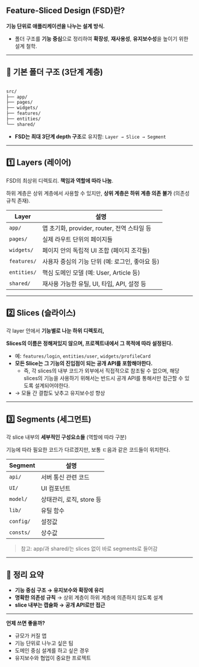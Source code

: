 ## **Feature-Sliced Design (FSD)란?**

**기능 단위로 애플리케이션을 나누는 설계 방식.**

- 폴더 구조를 **기능 중심**으로 정리하여 **확장성**, **재사용성**, **유지보수성**을 높이기 위한 설계 철학.

---

## 📁 기본 폴더 구조 (3단계 계층)

```css

src/
├── app/
├── pages/
├── widgets/
├── features/
├── entities/
└── shared/

```

- **FSD는 최대 3단계 depth 구조**로 유지함: `Layer → Slice → Segment`

---

## 1️⃣ **Layers (레이어)**

FSD의 최상위 디렉토리. **책임과 역할에 따라 나눔**.

하위 계층은 상위 계층에서 사용할 수 있지만, **상위 계층은 하위 계층 의존 불가** (의존성 규칙 존재).

| Layer | 설명 |
| --- | --- |
| `app/` | 앱 초기화, provider, router, 전역 스타일 등 |
| `pages/` | 실제 라우트 단위의 페이지들 |
| `widgets/` | 페이지 안의 독립적 UI 조합 (페이지 조각들) |
| `features/` | 사용자 중심의 기능 단위 (예: 로그인, 좋아요 등) |
| `entities/` | 핵심 도메인 모델 (예: User, Article 등) |
| `shared/` | 재사용 가능한 유틸, UI, 타입, API, 설정 등 |

---

## 2️⃣ **Slices (슬라이스)**

각 layer 안에서 **기능별로 나눈 하위 디렉토리,** 

**Slices의 이름은 정해져있지 않으며, 프로젝트내에서 그 목적에 따라 설정된다.**

- 예: `features/login`, `entities/user`, `widgets/profileCard`
- **모든 Slice는 그 기능의 진입점이 되는 공개 API를 포함해야한다.**
    - 즉, 각 slices의 내부 코드가 외부에서 직접적으로 참조될 수 없으며, 해당 slices의 기능을 사용하기 위해서는 반드시 공개 API를 통해서만 접근할 수 있도록 설계되어야한다.
- → 모듈 간 결합도 낮추고 유지보수성 향상

---

## 3️⃣ **Segments (세그먼트)**

각 slice 내부의 **세부적인 구성요소들** (역할에 따라 구분)

기능에 따라 필요한 코드가 다르겠지만, 보통 ㄷ음과 같은 코드들이 위치한다.

| Segment | 설명 |
| --- | --- |
| `api/` | 서버 통신 관련 코드 |
| `UI/` | UI 컴포넌트 |
| `model/` | 상태관리, 로직, store 등 |
| `lib/` | 유틸 함수 |
| `config/` | 설정값 |
| `consts/` | 상수값 |

> 참고: app/과 shared/는 slices 없이 바로 segments로 들어감
> 

---

## 📌 정리 요약

- **기능 중심 구조 → 유지보수와 확장에 유리**
- **명확한 의존성 규칙** → 상위 계층이 하위 계층에 의존하지 않도록 설계
- **slice 내부는 캡슐화 → 공개 API로만 접근**

---

**언제 쓰면 좋을까?**

- 규모가 커질 앱
- 기능 단위로 나누고 싶은 팀
- 도메인 중심 설계를 하고 싶은 경우
- 유지보수와 협업이 중요한 프로젝트